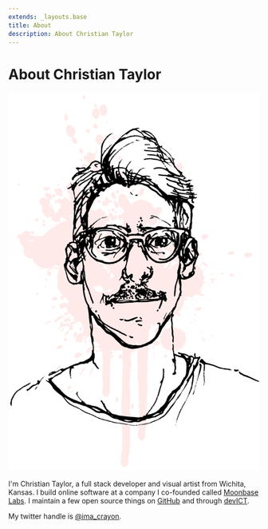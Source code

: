 ```yaml
---
extends: _layouts.base
title: About
description: About Christian Taylor
---
```


<div class="pt-4 py-12 sm:px-6 sm:pt-12">
    <h1 class="sr-only">About Christian Taylor</h1>
    <div class="text-xl max-w-prose mx-auto grid gap-3 sm:grid-cols-2 sm:gap-6 items-center">
        <img src="/assets/img/christian-taylor.png" alt="Photo of Christian Taylor" class="block mx-auto w-3/5 sm:w-full">
        <div class="px-4 sm:px-0">
            <div class="font-serif prose sm:prose-xl">
                <p>
                    I'm Christian Taylor, a full stack developer and visual artist from Wichita, Kansas.
                    I build online software at a company I co-founded called <a href="https://moonbaselabs.com">Moonbase Labs</a>.
                    I maintain a few open source things on <a href="https://github.com/imacrayon">GitHub</a> and through <a href="https://devict.org">devICT</a>.
                </p>
                <p>My twitter handle is <a href="https://twitter.com/ima_crayon">@ima_crayon</a>.</p>
            </div>
        </div>
    </div>
</div>
